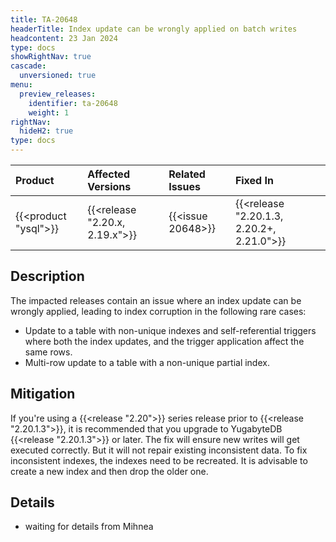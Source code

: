 ```yaml
---
title: TA-20648
headerTitle: Index update can be wrongly applied on batch writes
headcontent: 23 Jan 2024
type: docs
showRightNav: true
cascade:
  unversioned: true
menu:
  preview_releases:
    identifier: ta-20648
    weight: 1
rightNav:
  hideH2: true
type: docs
---
```


|          Product           |  Affected Versions  |  Related Issues   | Fixed In |
| :------------------------- | :------------------ | :---------------- | :------- |
| {{<product "ysql">}}       | {{<release "2.20.x, 2.19.x">}} | {{<issue 20648>}} | {{<release "2.20.1.3, 2.20.2+, 2.21.0">}}      |

## Description

The impacted releases contain an issue where an index update can be wrongly applied, leading to index corruption in the following rare cases:

- Update to a table with non-unique indexes and self-referential triggers where both the index updates, and the trigger application affect the same rows.
- Multi-row update to a table with a non-unique partial index.

## Mitigation

If you're using a {{<release "2.20">}} series release prior to {{<release "2.20.1.3">}}, it is recommended that you upgrade to YugabyteDB {{<release "2.20.1.3">}} or later. The fix will ensure new writes will get executed correctly. But it will not repair existing inconsistent data. To fix inconsistent indexes, the indexes need to be recreated. It is advisable to create a new index and then drop the older one.

## Details

- waiting for details from Mihnea